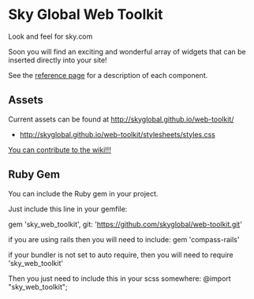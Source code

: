 Sky Global Web Toolkit
========================

Look and feel for sky.com

Soon you will find an exciting and wonderful array of widgets that can be inserted directly into your site!

See the [reference page](http://http://skyglobal.github.io/web-toolkit/) for a description of each component.

## Assets
Current assets can be found at http://skyglobal.github.io/web-toolkit/
- http://skyglobal.github.io/web-toolkit/stylesheets/styles.css

[You can contribute to the wiki!!!](https://github.com/bskyb-commerce/bskyb-commerce.github.io/wiki)

## Ruby Gem
You can include the Ruby gem in your project.

Just include this line in your gemfile:
  

  gem 'sky_web_toolkit', git: 'https://github.com/skyglobal/web-toolkit.git'
  
  
  if you are using rails then you will need to include:
    gem 'compass-rails'
    
  if your bundler is not set to auto require, then you will need to 
  require 'sky_web_toolkit'
  
  Then you just need to include this in your scss somewhere:
  @import "sky_web_toolkit";
